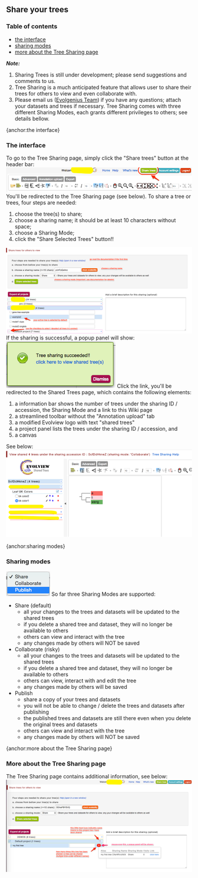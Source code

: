 ## Share your trees
### Table of contents
* [the interface](#the-interface)
* [sharing modes](#sharing-modes)
* [more about the Tree Sharing page](#more-about-the-Tree-Sharing-page)

_**Note:**_
1. Sharing Trees is still under development; please send suggestions and comments to us.
2. Tree Sharing is a much anticipated feature that allows user to share their trees for others to view and even collaborate with.
3. Please email us ([Evolgenius Team](mailto:evolgenius.team@gmail.com)) if you have any questions; attach your datasets and trees if necessary.
Tree Sharing comes with three different Sharing Modes, each grants different privileges to others; see details bellow.

{anchor:the interface}
### The interface
To go to the Tree Sharing page, simply click the "Share trees" button at the header bar:
![](images/TreeShare_sharetree_toolbar.png)
You'll be redirected to the Tree Sharing page (see below).
To share a tree or trees, four steps are needed:
1. choose the tree(s) to share;
2. choose a sharing name; it should be at least 10 characters without space;
3. choose a Sharing Mode;
4. click the "Share Selected Trees" button!!

![](images/TreeShare_sharetree_interface.png)
If the sharing is successful, a popup panel will show:
![](images/TreeShare_sharetree_success.png)
Click the link, you'll be redirected to the Shared Trees page, which contains the following elements:
1. a information bar shows the number of trees under the sharing ID / accession, the Sharing Mode and a link to this Wiki page
2. a streamlined toolbar without the "Annotation upload" tab
3. a modified Evolview logo with text "shared trees"
4. a project panel lists the trees under the sharing ID / accession, and
4. a canvas

See below:
![](images/TreeShare_sharetree_shared.png)

{anchor:sharing modes}
### Sharing modes
![](images/TreeShare_sharetree_modes.png)
So far three Sharing Modes are supported:
* Share (default)
	* all your changes to the trees and datasets will be updated to the shared trees
	* if you delete a shared tree and dataset, they will no longer be available to others
	* others can view and interact with the tree
	* any changes made by others will NOT be saved
* Collaborate (risky)
	* all your changes to the trees and datasets will be updated to the shared trees
	* if you delete a shared tree and dataset, they will no longer be available to others
	* others can view, interact with and edit the tree
	* any changes made by others will be saved
* Publish
	* share a copy of your trees and datasets
	* you will not be able to change / delete the trees and datasets after publishing
	* the published trees and datasets are still there even when you delete the original trees and datasets
	* others can view and interact with the tree
	* any changes made by others will NOT be saved

{anchor:more about the Tree Sharing page}
### More about the Tree Sharing page
The Tree Sharing page contains additional information, see below:
![](images/TreeShare_sharetree_additional.png)
